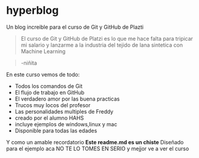 # hyperblog
Un blog increible para el curso de Git y GitHub de Plazti
> El curso de Git y GitHub de Platzi es lo que me hace falta para tripicar mi salario y lanzarme a la industria del tejido de lana sintetica con Machine Learning 

> -niñita

En este curso vemos de todo:
* Todos los comandos de Git
* El flujo de trabajo en GitHub
* El verdadero amor por las buena practicas
* Trucos muy locos del profesor
* Las personalidades multiples de Freddy
* creado por el alumno HAHS
* incluye ejemplos de windows,linux y mac
* Disponible para todas las edades

Y como un amable recordatorio **Este readme.md es un chiste** Diseñado para el ejemplo aca NO TE LO TOMES EN SERIO y mejjor ve a ver el curso
